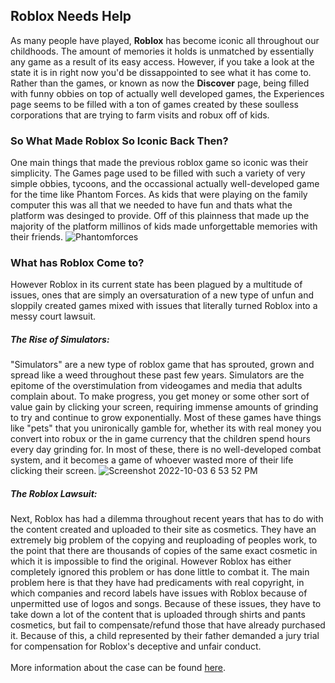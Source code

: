 ## Roblox Needs Help
As many people have played, **Roblox** has become iconic all throughout our childhoods.  The amount of memories it holds is unmatched by essentially any game as a result of its easy access. However, if you take a look at the state it is in right now you'd be dissappointed to see what it has come to. 
<br>
Rather than the games, or known as now the **Discover** page, being filled with funny obbies on top of actually well developed games, the Experiences page seems to be filled with a ton of games created by these soulless corporations that are trying to farm visits and robux off of kids.
<br>
### So What Made Roblox So Iconic Back Then?
One main things that made the previous roblox game so iconic was their simplicity.  The Games page used to be filled with such a variety of very simple obbies, tycoons, and the occassional actually well-developed game for the time like Phantom Forces.  As kids that were playing on the family computer this was all that we needed to have fun and thats what the platform was desinged to provide.  Off of this plainness that made up the majority of the platform millinos of kids made unforgettable memories with their friends.
![Phantomforces](https://user-images.githubusercontent.com/114502945/193718064-0d1018af-a067-4430-a846-3ab9dc401282.png)
<br>
### What has Roblox Come to?
However Roblox in its current state has been plagued by a multitude of issues, ones that are simply an oversaturation of a new type of unfun and sloppily created games mixed with issues that literally turned Roblox into a messy court lawsuit.
<br>
##### The Rise of Simulators:
"Simulators" are a new type of roblox game that has sprouted, grown and spread like a weed throughout these past few years.  Simulators are the epitome of the overstimulation from videogames and media that adults complain about.  To make progress, you get money or some other sort of value gain by clicking your screen, requiring immense amounts of grinding to try and continue to grow exponentially.  Most of these games have things like "pets" that you unironically gamble for, whether its with real money you convert into robux or the in game currency that the children spend hours every day grinding for.  In most of these, there is no well-developed combat system, and it becomes a game of whoever wasted more of their life clicking their screen.
![Screenshot 2022-10-03 6 53 52 PM](https://user-images.githubusercontent.com/114502945/193717731-13ba15d4-5e8d-49c5-894a-03166efd769e.png)
<br>
##### The Roblox Lawsuit:
Next, Roblox has had a dilemma throughout recent years that has to do with the content created and uploaded to their site as cosmetics.  They have an extremely big problem of the copying and reuploading of peoples work, to the point that there are thousands of copies of the same exact cosmetic in which it is impossible to find the original.  However Roblox has either completely ignored this problem or has done little to combat it.  The main problem here is that they have had predicaments with real copyright, in which companies and record labels have issues with Roblox because of unpermitted use of logos and songs.  Because of these issues, they have to take down a lot of the content that is uploaded through shirts and pants cosmetics, but fail to compensate/refund those that have already purchased it.  Because of this, a child represented by their father demanded a jury trial for compensation for Roblox's deceptive and unfair conduct.  
<br>
More information about the case can be found [here](https://www.courthousenews.com/wp-content/uploads/2021/05/gaming.pdf).
